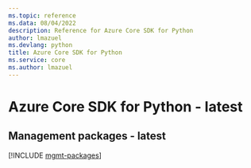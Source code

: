 ```yaml
---
ms.topic: reference
ms.data: 08/04/2022
description: Reference for Azure Core SDK for Python
author: lmazuel
ms.devlang: python
title: Azure Core SDK for Python
ms.service: core
ms.author: lmazuel
---
```

# Azure Core SDK for Python - latest

## Management packages - latest
[!INCLUDE [mgmt-packages](core-mgmt-index.md)]